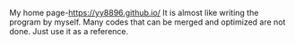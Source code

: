 My home page-https://yy8896.github.io/
It is almost like writing the program by myself. Many codes that can be merged and optimized are not done. Just use it as a reference.
